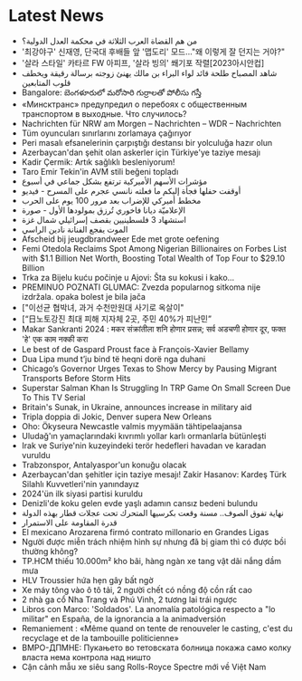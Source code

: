 # Latest News
-  من هم القضاة العرب الثلاثة في محكمة العدل الدولية؟
-  '최강야구' 신재영, 단국대 후배들 앞 '맵도리' 모드…"왜 이렇게 잘 던지는 거야?"
-  '살라 스타일' 카타르 FW 아피프, '살라 빙의' 쐐기포 작렬[2023아시안컵]
-  شاهد المصباح طلحة قائد لواء البراء بن مالك يهنئ زوجته برسالة رقيقة ويخطف قلوب المتابعين
-  Bangalore: బెంగళూరులో మరోసారి గుర్రాలతో పోలీసు గస్తీ
-  «Минсктранс» предупредил о перебоях с общественным транспортом в выходные. Что случилось?
-  Nachrichten für NRW am Morgen – Nachrichten – WDR – Nachrichten
-  Tüm oyuncuları sınırlarını zorlamaya çağırıyor
-  Peri masalı efsanelerinin çarpıştığı destansı bir yolculuğa hazır olun
-  Azerbaycan'dan şehit olan askerler için Türkiye'ye taziye mesajı
-  Kadir Çermik: Artık sağlıklı besleniyorum!
-  Taro Emir Tekin'in AVM stili beğeni topladı
-  مؤشرات الأسهم الأميركية ترتفع بشكل جماعي في أسبوع
-  أوقفت حفلها فجأة إليكم ما فعلته نانسي عجرم على المسرح - فيديو
-  مخطط أميركي للإضراب بعد مرور 100 يوم على الحرب
-  الإعلاميّة ديانا فاخوري تُرزق بمولودها الأول - صورة
-  استشهاد 3 فلسطينيين بقصف إسرائيلي شمال غزة
-  الموت يفجع الفنانة نادين الراسي
-  Afscheid bij jeugdbrandweer Ede met grote oefening
-  Femi Otedola Reclaims Spot Among Nigerian Billionaires on Forbes List with $1.1 Billion Net Worth, Boosting Total Wealth of Top Four to $29.10 Billion
-  Trka za Bijelu kuću počinje u Ajovi: Šta su kokusi i kako...
-  PREMINUO POZNATI GLUMAC: Zvezda popularnog sitkoma nije izdržala. opaka bolest je bila jača
-  ["이선균 협박녀, 과거 수천만원대 사기로 옥살이"
-  [“日노토강진 최대 피해 지자체 2곳, 주민 40%가 피난민”
-  Makar Sankranti 2024 : मकर संक्रांतीला शनि होणार प्रसन्न; सर्व अडचणी होणार दूर, फक्त 'हे' एक काम नक्की करा
-  Le best of de Gaspard Proust face à François-Xavier Bellamy
-  Dua Lipa mund t’ju bind të heqni dorë nga duhani
-  Chicago’s Governor Urges Texas to Show Mercy by Pausing Migrant Transports Before Storm Hits
-  Superstar Salman Khan Is Struggling In TRP Game On Small Screen Due To This TV Serial
-  Britain's Sunak, in Ukraine, announces increase in military aid
-  Tripla doppia di Jokic, Denver supera New Orleans
-  Oho: Ökyseura Newcastle valmis myymään tähtipelaajansa
-  Uludağ'ın yamaçlarındaki kıvrımlı yollar karlı ormanlarla bütünleşti
-  Irak ve Suriye'nin kuzeyindeki terör hedefleri havadan ve karadan vuruldu
-  Trabzonspor, Antalyaspor'un konuğu olacak
-  Azerbaycan'dan şehitler için taziye mesajı! Zakir Hasanov: Kardeş Türk Silahlı Kuvvetleri'nin yanındayız
-  2024'ün ilk siyasi partisi kuruldu
-  Denizli'de koku gelen evde yaşlı adamın cansız bedeni bulundu
-  نهاية تفوق الصوف.. مسنة وقعت بكرسيها المتحرك تحت عجلات قطار بهذه الدولة
-  قدرة المقاومة على الاستمرار
-  El mexicano Arozarena firmó contrato millonario en Grandes Ligas
-  Người được miễn trách nhiệm hình sự nhưng đã bị giam thì có được bồi thường không?
-  TP.HCM thiếu 10.000m² kho bãi, hàng ngàn xe tang vật dãi nắng dầm mưa
-  HLV Troussier hứa hẹn gây bất ngờ
-  Xe máy tông vào ô tô tải, 2 người chết có nồng độ cồn rất cao
-  2 nhà ga cổ Nha Trang và Phú Vinh, 2 tương lai trái ngược
-  Libros con Marco: 'Soldados'. La anomalía patológica respecto a "lo militar" en España, de la ignorancia a la animadversión
-  Remaniement : «Même quand on tente de renouveler le casting, c'est du recyclage et de la tambouille politicienne»
-  ВМРО-ДПМНЕ: Пукањето во тетовската болница покажа само колку власта нема контрола над ништо
-  Cận cảnh mẫu xe siêu sang Rolls-Royce Spectre mới về Việt Nam
